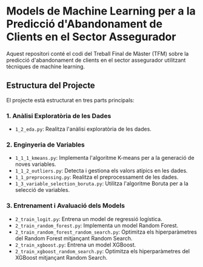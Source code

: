# Models de Machine Learning per a la Predicció d'Abandonament de Clients en el Sector Assegurador

Aquest repositori conté el codi del Treball Final de Màster (TFM) sobre la predicció d'abandonament de clients en el sector assegurador utilitzant tècniques de machine learning.

## Estructura del Projecte

El projecte està estructurat en tres parts principals:

### 1. Anàlisi Exploratòria de les Dades

- `1_2_eda.py`: Realitza l'anàlisi exploratòria de les dades.

### 2. Enginyeria de Variables

- `1_1_1_kmeans.py`: Implementa l'algoritme K-means per a la generació de noves variables.
- `1_1_2_outliers.py`: Detecta i gestiona els valors atípics en les dades.
- `1_1_preprocessing.py`: Realitza el preprocessament de les dades.
- `1_3_variable_selection_boruta.py`: Utilitza l'algoritme Boruta per a la selecció de variables.

### 3. Entrenament i Avaluació dels Models

- `2_train_logit.py`: Entrena un model de regressió logística.
- `2_train_random_forest.py`: Implementa un model Random Forest.
- `2_train_random_forest_random_search.py`: Optimitza els hiperparàmetres del Random Forest mitjançant Random Search.
- `2_train_xgboost.py`: Entrena un model XGBoost.
- `2_train_xgboost_random_search.py`: Optimitza els hiperparàmetres del XGBoost mitjançant Random Search.
